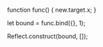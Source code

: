 
function func() {
    new.target.x;
}

let bound = func.bind({}, 1);

Reflect.construct(bound, []);

